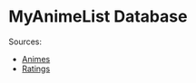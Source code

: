 # MyAnimeList Database

Sources:

- [Animes](https://www.kaggle.com/datasets/snehaanbhawal/anime-list-for-recommendation-system-june-2021)
- [Ratings](https://www.kaggle.com/datasets/svanoo/myanimelist-dataset)
